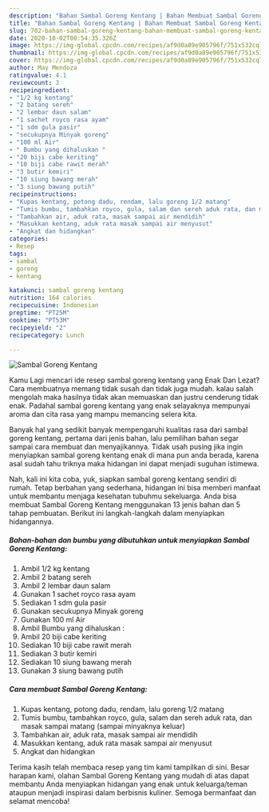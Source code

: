 ```yaml
---
description: "Bahan Sambal Goreng Kentang | Bahan Membuat Sambal Goreng Kentang Yang Menggugah Selera"
title: "Bahan Sambal Goreng Kentang | Bahan Membuat Sambal Goreng Kentang Yang Menggugah Selera"
slug: 702-bahan-sambal-goreng-kentang-bahan-membuat-sambal-goreng-kentang-yang-menggugah-selera
date: 2020-10-02T00:54:35.326Z
image: https://img-global.cpcdn.com/recipes/af9d0a89e905796f/751x532cq70/sambal-goreng-kentang-foto-resep-utama.jpg
thumbnail: https://img-global.cpcdn.com/recipes/af9d0a89e905796f/751x532cq70/sambal-goreng-kentang-foto-resep-utama.jpg
cover: https://img-global.cpcdn.com/recipes/af9d0a89e905796f/751x532cq70/sambal-goreng-kentang-foto-resep-utama.jpg
author: May Mendoza
ratingvalue: 4.1
reviewcount: 3
recipeingredient:
- "1/2 kg kentang"
- "2 batang sereh"
- "2 lembar daun salam"
- "1 sachet royco rasa ayam"
- "1 sdm gula pasir"
- "secukupnya Minyak goreng"
- "100 ml Air"
- " Bumbu yang dihaluskan "
- "20 biji cabe keriting"
- "10 biji cabe rawit merah"
- "3 butir kemiri"
- "10 siung bawang merah"
- "3 siung bawang putih"
recipeinstructions:
- "Kupas kentang, potong dadu, rendam, lalu goreng 1/2 matang"
- "Tumis bumbu, tambahkan royco, gula, salam dan sereh aduk rata, dan masak sampai matang (sampai minyaknya keluar)"
- "Tambahkan air, aduk rata, masak sampai air mendidih"
- "Masukkan kentang, aduk rata masak sampai air menyusut"
- "Angkat dan hidangkan"
categories:
- Resep
tags:
- sambal
- goreng
- kentang

katakunci: sambal goreng kentang 
nutrition: 164 calories
recipecuisine: Indonesian
preptime: "PT25M"
cooktime: "PT53M"
recipeyield: "2"
recipecategory: Lunch

---
```



![Sambal Goreng Kentang](https://img-global.cpcdn.com/recipes/af9d0a89e905796f/751x532cq70/sambal-goreng-kentang-foto-resep-utama.jpg)

Kamu Lagi mencari ide resep sambal goreng kentang yang Enak Dan Lezat? Cara membuatnya memang tidak susah dan tidak juga mudah. kalau salah mengolah maka hasilnya tidak akan memuaskan dan justru cenderung tidak enak. Padahal sambal goreng kentang yang enak selayaknya mempunyai aroma dan cita rasa yang mampu memancing selera kita.



Banyak hal yang sedikit banyak mempengaruhi kualitas rasa dari sambal goreng kentang, pertama dari jenis bahan, lalu pemilihan bahan segar sampai cara membuat dan menyajikannya. Tidak usah pusing jika ingin menyiapkan sambal goreng kentang enak di mana pun anda berada, karena asal sudah tahu triknya maka hidangan ini dapat menjadi suguhan istimewa.


Nah, kali ini kita coba, yuk, siapkan sambal goreng kentang sendiri di rumah. Tetap berbahan yang sederhana, hidangan ini bisa memberi manfaat untuk membantu menjaga kesehatan tubuhmu sekeluarga. Anda bisa membuat Sambal Goreng Kentang menggunakan 13 jenis bahan dan 5 tahap pembuatan. Berikut ini langkah-langkah dalam menyiapkan hidangannya.

<!--inarticleads1-->

##### Bahan-bahan dan bumbu yang dibutuhkan untuk menyiapkan Sambal Goreng Kentang:

1. Ambil 1/2 kg kentang
1. Ambil 2 batang sereh
1. Ambil 2 lembar daun salam
1. Gunakan 1 sachet royco rasa ayam
1. Sediakan 1 sdm gula pasir
1. Gunakan secukupnya Minyak goreng
1. Gunakan 100 ml Air
1. Ambil  Bumbu yang dihaluskan :
1. Ambil 20 biji cabe keriting
1. Sediakan 10 biji cabe rawit merah
1. Sediakan 3 butir kemiri
1. Sediakan 10 siung bawang merah
1. Gunakan 3 siung bawang putih




<!--inarticleads2-->

##### Cara membuat Sambal Goreng Kentang:

1. Kupas kentang, potong dadu, rendam, lalu goreng 1/2 matang
1. Tumis bumbu, tambahkan royco, gula, salam dan sereh aduk rata, dan masak sampai matang (sampai minyaknya keluar)
1. Tambahkan air, aduk rata, masak sampai air mendidih
1. Masukkan kentang, aduk rata masak sampai air menyusut
1. Angkat dan hidangkan




Terima kasih telah membaca resep yang tim kami tampilkan di sini. Besar harapan kami, olahan Sambal Goreng Kentang yang mudah di atas dapat membantu Anda menyiapkan hidangan yang enak untuk keluarga/teman ataupun menjadi inspirasi dalam berbisnis kuliner. Semoga bermanfaat dan selamat mencoba!
